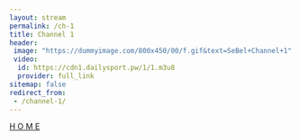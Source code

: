 ```yaml
---
layout: stream
permalink: /ch-1
title: Channel 1
header:
 image: "https://dummyimage.com/800x450/00/f.gif&text=SeBel+Channel+1"
 video:
  id: https://cdn1.dailysport.pw/1/1.m3u8
  provider: full_link
sitemap: false
redirect_from:
 - /channel-1/
---
```

<div class="align-center">
<a class="btn btn--success btn-large" href="https://catetan.istimiwir.host" rel="noopener">H O M E</a>
</div>
